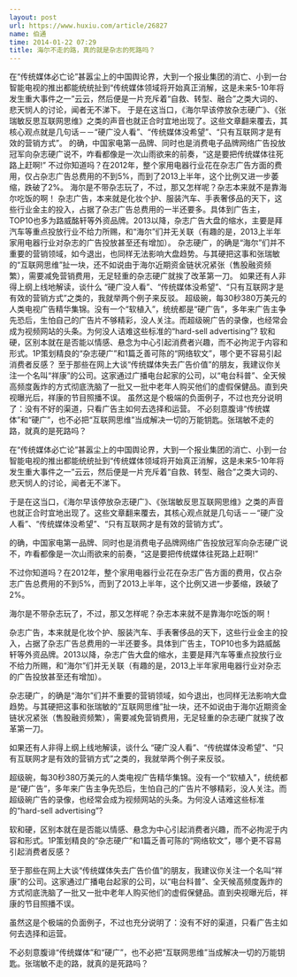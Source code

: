 ```yaml
---
layout: post
url: https://www.huxiu.com/article/26827
name: 伯通
time: 2014-01-22 07:29
title: 海尔不走的路，真的就是杂志的死路吗？
---
```

在“传统媒体必亡论”甚嚣尘上的中国舆论界，大到一个报业集团的消亡、小到一台智能电视的推出都能统统扯到“传统媒体领域将开始真正消解，这是未来5-10年将发生重大事件之一”云云，然后便是一片充斥着“自救、转型、融合”之类大词的、悲天悯人的讨论，闻者无不涕下。 于是在这当口，《海尔早该停放杂志硬广》、《张瑞敏反思互联网思维》之类的声音也就正合时宜地出现了。这些文章翻来覆去，其核心观点就是几句话－－“硬广没人看”、“传统媒体没希望”、“只有互联网才是有效的营销方式”。 的确，中国家电第一品牌、同时也是消费电子品牌网络广告投放冠军向杂志硬广说不，咋看都像是一次山雨欲来的前奏，“这是要把传统媒体往死路上赶啊!” 不过你知道吗？在2012年，整个家用电器行业花在杂志广告方面的费用，仅占杂志广告总费用的不到5%，而到了2013上半年，这个比例又进一步萎缩，跌破了2%。 海尔是不带杂志玩了，不过，那又怎样呢？杂志本来就不是靠海尔吃饭的啊！ 杂志广告，本来就是化妆个护、服装汽车、手表奢侈品的天下，这些行业金主的投入，占据了杂志广告总费用的一半还要多。具体到广告主，TOP10也多为路威酩轩等外资品牌。2013以降，杂志广告大盘的缩水，主要是拜汽车等重点投放行业不给力所赐，和“海尔”们并无关联（有趣的是，2013上半年家用电器行业对杂志的广告投放甚至还有增加）。 杂志硬广，的确是“海尔”们并不重要的营销领域，如今退出，也同样无法影响大盘趋势。与其硬把这事和张瑞敏的“互联网思维”扯一块，还不如说由于海尔近期资金链状况紧张（售股融资频繁），需要减免营销费用，无足轻重的杂志硬广就挨了改革第一刀。 如果还有人非得上纲上线地解读，谈什么 “硬广没人看”、“传统媒体没希望”、“只有互联网才是有效的营销方式”之类的，我就举两个例子来反驳。 超级碗，每30秒380万美元的人类电视广告精华集锦。没有一个“软植入”，统统都是“硬广告”，多年来广告主争先恐后，生怕自己的广告片不够精彩，没人关注。而超级碗广告的录像，也经常会成为视频网站的头条。为何没人诘难这些标准的“hard-sell advertising”? 软和硬，区别本就在是否能以情感、悬念为中心引起消费者兴趣，而不必拘泥于内容和形式。1P策划精良的“杂志硬广”和1篇乏善可陈的“网络软文”，哪个更不容易引起消费者反感？ 至于那些在网上大谈“传统媒体失去广告价值”的朋友，我建议你关注一个名叫“祥康”的公司。这家通过广播电台起家的公司，以“电台科普”、全天候高频度轰炸的方式彻底洗脑了一批又一批中老年人购买他们的虚假保健品。直到央视曝光后，祥康的节目照播不误。 虽然这是个极端的负面例子，不过也充分说明了：没有不好的渠道，只看广告主如何去选择和运营。 不必刻意腹诽“传统媒体”和“硬广”，也不必把“互联网思维”当成解决一切的万能钥匙。张瑞敏不走的路，就真的是死路吗？

在“传统媒体必亡论”甚嚣尘上的中国舆论界，大到一个报业集团的消亡、小到一台智能电视的推出都能统统扯到“传统媒体领域将开始真正消解，这是未来5-10年将发生重大事件之一”云云，然后便是一片充斥着“自救、转型、融合”之类大词的、悲天悯人的讨论，闻者无不涕下。

于是在这当口，《海尔早该停放杂志硬广》、《张瑞敏反思互联网思维》之类的声音也就正合时宜地出现了。这些文章翻来覆去，其核心观点就是几句话－－“硬广没人看”、“传统媒体没希望”、“只有互联网才是有效的营销方式”。

的确，中国家电第一品牌、同时也是消费电子品牌网络广告投放冠军向杂志硬广说不，咋看都像是一次山雨欲来的前奏，“这是要把传统媒体往死路上赶啊!”

不过你知道吗？在2012年，整个家用电器行业花在杂志广告方面的费用，仅占杂志广告总费用的不到5%，而到了2013上半年，这个比例又进一步萎缩，跌破了2%。

海尔是不带杂志玩了，不过，那又怎样呢？杂志本来就不是靠海尔吃饭的啊！

杂志广告，本来就是化妆个护、服装汽车、手表奢侈品的天下，这些行业金主的投入，占据了杂志广告总费用的一半还要多。具体到广告主，TOP10也多为路威酩轩等外资品牌。2013以降，杂志广告大盘的缩水，主要是拜汽车等重点投放行业不给力所赐，和“海尔”们并无关联（有趣的是，2013上半年家用电器行业对杂志的广告投放甚至还有增加）。

杂志硬广，的确是“海尔”们并不重要的营销领域，如今退出，也同样无法影响大盘趋势。与其硬把这事和张瑞敏的“互联网思维”扯一块，还不如说由于海尔近期资金链状况紧张（售股融资频繁），需要减免营销费用，无足轻重的杂志硬广就挨了改革第一刀。

如果还有人非得上纲上线地解读，谈什么 “硬广没人看”、“传统媒体没希望”、“只有互联网才是有效的营销方式”之类的，我就举两个例子来反驳。

超级碗，每30秒380万美元的人类电视广告精华集锦。没有一个“软植入”，统统都是“硬广告”，多年来广告主争先恐后，生怕自己的广告片不够精彩，没人关注。而超级碗广告的录像，也经常会成为视频网站的头条。为何没人诘难这些标准的“hard-sell advertising”?

软和硬，区别本就在是否能以情感、悬念为中心引起消费者兴趣，而不必拘泥于内容和形式。1P策划精良的“杂志硬广”和1篇乏善可陈的“网络软文”，哪个更不容易引起消费者反感？

至于那些在网上大谈“传统媒体失去广告价值”的朋友，我建议你关注一个名叫“祥康”的公司。这家通过广播电台起家的公司，以“电台科普”、全天候高频度轰炸的方式彻底洗脑了一批又一批中老年人购买他们的虚假保健品。直到央视曝光后，祥康的节目照播不误。

虽然这是个极端的负面例子，不过也充分说明了：没有不好的渠道，只看广告主如何去选择和运营。

不必刻意腹诽“传统媒体”和“硬广”，也不必把“互联网思维”当成解决一切的万能钥匙。张瑞敏不走的路，就真的是死路吗？


